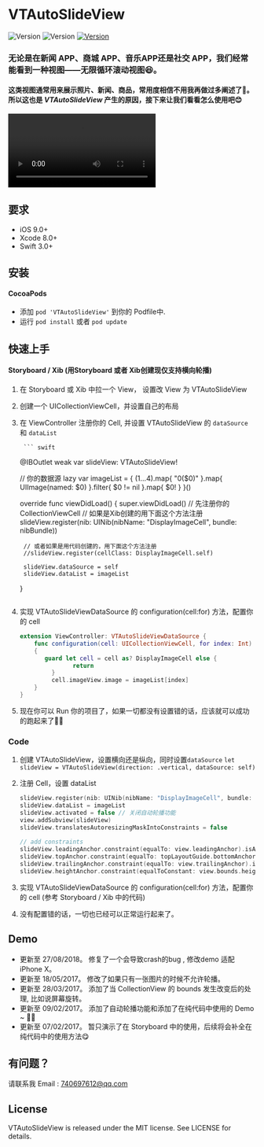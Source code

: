 # VTAutoSlideView
![Version](https://img.shields.io/cocoapods/v/VTAutoSlideView.svg?style=flat)
![Version](https://img.shields.io/cocoapods/p/VTAutoSlideView.svg?style=flat)
[![Version](https://img.shields.io/cocoapods/l/VTAutoSlideView.svg?style=flat)](https://github.com/VitoNYang/VTAutoSlideView/blob/master/LICENSE)

### 无论是在新闻 APP、商城 APP、音乐APP还是社交 APP，我们经常能看到一种视图——无限循环滚动视图😆。
#### 这类视图通常用来展示照片、新闻、商品，常用度相信不用我再做过多阐述了🙂。所以这也是 *VTAutoSlideView* 产生的原因，接下来让我们看看怎么使用吧😊
![SampleGif](SampleImage/sample.mp4)

## 要求
- iOS 9.0+
- Xcode 8.0+
- Swift 3.0+


## 安装
#### CocoaPods
- 添加 `pod 'VTAutoSlideView'` 到你的 Podfile中.
- 运行 `pod install` 或者 `pod update`

## 快速上手
#### Storyboard / Xib (用Storyboard 或者 Xib创建现仅支持横向轮播)

1. 在 Storyboard 或 Xib 中拉一个 View， 设置改 View 为 VTAutoSlideView
2. 创建一个 UICollectionViewCell，并设置自己的布局
3. 在 ViewController 注册你的 Cell, 并设置 VTAutoSlideView 的 `dataSource` 和 `dataList`

		``` swift
	@IBOutlet weak var slideView: VTAutoSlideView!
	    
	// 你的数据源
	lazy var imageList = {
	    (1...4).map{ "0\($0)" }.map{ UIImage(named: $0) }.filter{ $0 != nil }.map{ $0! }
	}()
	
	override func viewDidLoad() {
	    super.viewDidLoad()
	    // 先注册你的 CollectionViewCell
	    // 如果是Xib创建的用下面这个方法注册
	    slideView.register(nib: UINib(nibName: "DisplayImageCell", bundle: nibBundle))
	    
	    // 或者如果是用代码创建的，用下面这个方法注册
	    //slideView.register(cellClass: DisplayImageCell.self)
	    
	    slideView.dataSource = self
	    slideView.dataList = imageList
	}
	```
4. 实现 VTAutoSlideViewDataSource 的 configuration(cell:for) 方法，配置你的 cell

	``` swift
	extension ViewController: VTAutoSlideViewDataSource {
    	func configuration(cell: UICollectionViewCell, for index: Int)
    	{
           guard let cell = cell as? DisplayImageCell else {
            	   return
        	 }
        	 cell.imageView.image = imageList[index]
    	}
	}
	```
5.  现在你可以 Run 你的项目了，如果一切都没有设置错的话，应该就可以成功的跑起来了🍻🍻

### Code
1. 创建 VTAutoSlideView，设置横向还是纵向，同时设置`dataSource`
`let slideView = VTAutoSlideView(direction: .vertical, dataSource: self)`
2. 注册 Cell，设置 dataList

	``` swift
    slideView.register(nib: UINib(nibName: "DisplayImageCell", bundle: nibBundle))
    slideView.dataList = imageList
    slideView.activated = false // 关闭自动轮播功能
    view.addSubview(slideView)
    slideView.translatesAutoresizingMaskIntoConstraints = false
        
    // add constraints
    slideView.leadingAnchor.constraint(equalTo: view.leadingAnchor).isActive = true
    slideView.topAnchor.constraint(equalTo: topLayoutGuide.bottomAnchor, constant: 20).isActive = true
    slideView.trailingAnchor.constraint(equalTo: view.trailingAnchor).isActive = true
    slideView.heightAnchor.constraint(equalToConstant: view.bounds.height * 0.5).isActive = true
	```
3. 实现 VTAutoSlideViewDataSource 的 configuration(cell:for) 方法，配置你的 cell (参考 Storyboard / Xib 中的代码)
4. 没有配置错的话，一切也已经可以正常运行起来了。

## Demo
* 更新至 27/08/2018。 修复了一个会导致crash的bug , 修改demo 适配iPhone X。
* 更新至 18/05/2017。 修改了如果只有一张图片的时候不允许轮播。
* 更新至 28/03/2017。 添加了当 CollectionView 的 bounds 发生改变后的处理, 比如说屏幕旋转。
* 更新至 09/02/2017。 添加了自动轮播功能和添加了在纯代码中使用的 Demo ~ 🍻🍻
* 更新至 07/02/2017。 暂只演示了在 Storyboard 中的使用，后续将会补全在纯代码中的使用方法😋

## 有问题？
请联系我 Email : 740697612@qq.com

## License
VTAutoSlideView is released under the MIT license. See LICENSE for details.
